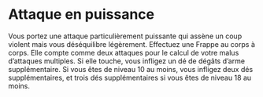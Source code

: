 # Attaque en puissance

<p>Vous portez une attaque particulièrement puissante qui assène un coup violent mais vous déséquilibre légèrement. Effectuez une Frappe au corps à corps. Elle compte comme deux attaques pour le calcul de votre malus d’attaques multiples. Si elle touche, vous infligez un dé de dégâts d’arme supplémentaire. Si vous êtes de niveau 10 au moins, vous infligez deux dés supplémentaires, et trois dés supplémentaires si vous êtes de niveau 18 au moins.</p>